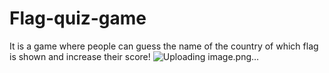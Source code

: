 # Flag-quiz-game
It is a game where people can guess the name of the country of which flag is shown and increase their score! 
![Uploading image.png…]()
